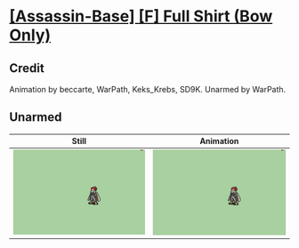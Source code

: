 # [\[Assassin-Base\] \[F\] Full Shirt \(Bow Only\)](../)

## Credit

Animation by beccarte, WarPath, Keks_Krebs, SD9K.
Unarmed by WarPath.
	
## Unarmed

| Still | Animation |
| :---: | :-------: |
| ![Unarmed still](./Unarmed_000.png) | ![Unarmed animation](./Unarmed.gif) |
